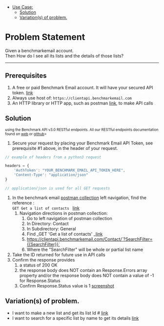 - [Use Case:](#problem-statement)
    - [Solution](#solution)
    - [Variation(s) of problem.](#variations-of-problem)

# Problem Statement

Given a benchmarkemail account. \
Then How do I see all its lists and the details of those lists?

---

## Prerequisites

1. A free or paid Benchmark Email account. It will have your secured API token.  [link](https://ui.benchmarkemail.com/Integrate#AP)
1. Always use host of: `https://clientapi.benchmarkemail.com`
1. An HTTP library or HTTP app, such as postman [link](https://www.getpostman.com/), to make API calls

## Solution

<sub>using the Benchmark API v3.0 RESTful endpoints. All our RESTful endpoints documentation found on [web](https://developer.benchmarkemail.com/) or [github](https://github.com/BenchmarkEmail/RESTful-API-v3/tree/master/Postman%20Collections)></sub>

1. Secure your request by placing your Benchmark Email API Token, see prerequisite #1 above, in the header of your request.

```javascript
// example of headers from a python3 request

headers = {
    'AuthToken': "YOUR_BENCHMARK_EMAIL_API_TOKEN_HERE",
    'Content-Type': "application/json" 
}

// application/json is used for all GET requests
```

1. In the benchmark email [postman collection](https://developer.benchmarkemail.com/) left navigation, find the reference :  \
`GET Get a list of contacts ` [link](https://developer.benchmarkemail.com/#cc3ee91a-0ccb-79c1-9365-c96f8511a68b) 
    1. Navigation directions in postman collection:
        1. Go to left navigation of postman collection
        1. In Directory: Contact
        1. In Subdirectory: General 
        1. Find _GET 'Get a list of contacts' _[link](https://developer.benchmarkemail.com/#cc3ee91a-0ccb-79c1-9365-c96f8511a68b) 
        1. https://clientapi.benchmarkemail.com/Contact/`?SearchFilter={{SearchFilter}}`
        1. Where the "SearchFilter" will be whole or partial list name	
1. Take the ID returned for future use in API calls      
1. Confirm the response provides 
    1. a status of 200 OK 
    1. the response body does NOT contain an Response.Errors array property and/or the response body does NOT contain a value of -1 for Response.Status 
    1. Confirm Response.Status value is 1 [screenshot](https://www.dropbox.com/s/1sktz2e2yfg60dl/2018-09-13_13-22-21.png?dl=0)

## Variation(s) of problem. 

*   I want to make a new list and get its list Id #  [link](https://docs.google.com/document/d/15GOHDrPVoQrIyaLcLSj0zB2frJkUj1U6IqpIpwovhik/edit?usp=sharing)
*   I want to search for a specific list by name to get its details [link](https://docs.google.com/document/d/1WoV5I5hh05CBUGsNpROqHtsvX5-ENawEfR5UHFgZrJQ/edit?usp=sharing)